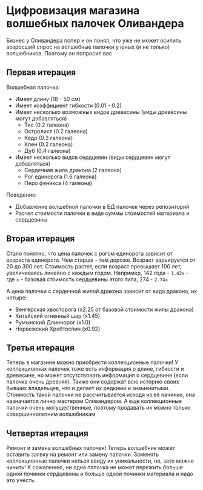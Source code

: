 # Цифровизация магазина волшебных палочек Оливандера

Бизнес у Оливандера попер и он понял, что уже не может осилить возросший спрос на волшебные палочки у юных (и не только) волшебников. Поэтому он попросил вас

## Первая итерация

Волшебная палочка:
- Имеет длину (18 - 50 см)
- Имеет коэффициент гибкости (0.01 - 0.2)
- Имеет несколько возможных видов древесины (виды древесины могут добавляться)
  - Тис (0.2 галеона)
  - Остролист (0.2 галеона)
  - Кедр (0.3 галеона)
  - Клен (0.2 галеона)
  - Дуб (0.4 галеона)
- Имеет несколько видов сердцевин (виды сердцевин могут добавляться)
  - Сердечная жила дракона (2 галеона)
  - Рог единорога (1.6 галеона)
  - Перо феникса (4 галеона)

Поведение:
- Добавление волшебной палочки в БД палочек через репозиторий
- Расчет стоимости палочки в виде суммы стоимостей материала и сердцевины


## Вторая итерация

Стало понятно, что цена палочек с рогом единорога зависит от возраста единорога. Чем старше - тем дороже. Возраст варьируется от 20 до 300 лет. Стоимость растет, если возраст превышает 100 лет, увеличиваясь линейно с каждым годом. Например, 142 года - `1.42х` - где `x` - базовая стоимость сердцевины этого типа, 274 - `2.74х`

А цена палочки с сердечной жилой дракона зависит от вида дракона, их четыре:
- Венгерская хвосторога (х2.25 от базовой стоимости жилы дракона)
- Китайский огненный шар (х1.45)
- Румынский Длиннорог (х1.0)
- Норвежский Хребтоспин (х0.92)

## Третья итерация

Теперь в магазине можно приобрести коллекционные палочки! У коллекционных палочек тоже есть информация о длине, гибкости и древесине, но может отсутствовать информация о сердцевине (если палочка очень древняя). Также они содержат всю историю своих бывших владельцев, что и делает их редкими и знаменитыми. Стоимость такой палочки не рассчитывается исходя из её начинки, она назначается лично мастером Оливандером. А еще коллекционные палочки очень могущественные, поэтому продавать их можно только совершеннолетним волшебникам

## Четвертая итерация

Ремонт и замена волшебных палочек! Теперь волшебник может оставить заявку на ремонт или замену палочки. Заменять коллекционные палочки нельзя ввиду их уникальности, но, зато можно чинить! К сожалению, ни одна палочка не может пережить больше одной починки сердцевины и больше одной починки материала и надо это учесть.